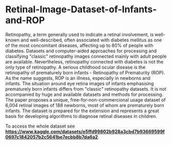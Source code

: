 # Retinal-Image-Dataset-of-Infants-and-ROP
Retinopathy, a term generally used to indicate a retinal involvement, is well-known and well-described, often associated with diabetes mellitus as one of the most concomitant diseases, affecting up to 80\% of people with diabetes. Datasets and computer-aided approaches for processing and classifying "classic" retinopathy images connected mainly with adult people are available. Nevertheless, retinopathy connected with diabetes is not the only type of retinopathy. A serious childhood ocular disease is the retinopathy of prematurely born infants - Retinopathy of Prematurity (ROP). As the name suggests, ROP is an illness, especially in newborns and infants. The situation around eye retina images of infants emphasising prematurely born infants differs from "classic" retinopathy datasets. It is not accompanied by huge and available datasets and methods for processing. The paper proposes a unique, free-for-non-commercional usage dataset of 6,004 retinal images of 188 newborns, most of whom are prematurely born infants. The dataset is prepared for the extension and represents a great basis for developing algorithms to diagnose retinal diseases in children.

To access the whole dataset see **https://www.kaggle.com/datasets/e5ffd99802b928a3cbd7b93669599f0697c1842057b2c5641be7ecbb8b7da6a2**.
